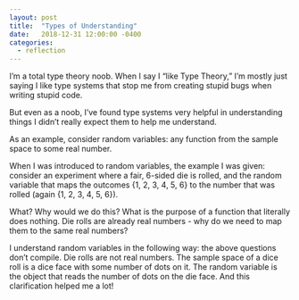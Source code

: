 ```yaml
---
layout: post
title:  "Types of Understanding"
date:   2018-12-31 12:00:00 -0400
categories:
  - reflection
---
```

I’m a total type theory noob. When I say I “like Type Theory,” I’m mostly just saying I like type systems that stop me from creating stupid bugs when writing stupid code. 

But even as a noob, I’ve found type systems very helpful in understanding things I didn’t really expect them to help me understand. 

As an example, consider random variables: any function from the sample space to some real number. 

When I was introduced to random variables, the example I was given: consider an experiment where a fair, 6-sided die is rolled, and the random variable that maps the outcomes {1, 2, 3, 4, 5, 6} to the number that was rolled (again {1, 2, 3, 4, 5, 6}). 

What? Why would we do this? What is the purpose of a function that literally does nothing. Die rolls are already real numbers - why do we need to map them to the same real numbers? 

I understand random variables in the following way: the above questions don’t compile. Die rolls are not real numbers. The sample space of a dice roll is a dice face with some number of dots on it. The random variable is the object that reads the number of dots on the die face. And this clarification helped me a lot!